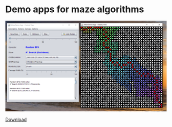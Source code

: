 # Demo apps for maze algorithms

![Swing Maze Demo Application](mazedemoapp.png)

[Download](https://github.com/armin-reichert/mazes-demos/releases)
